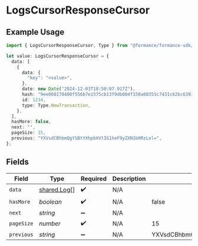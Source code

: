 # LogsCursorResponseCursor

## Example Usage

```typescript
import { LogsCursorResponseCursor, Type } from "@formance/formance-sdk/sdk/models/shared";

let value: LogsCursorResponseCursor = {
  data: [
    {
      data: {
        "key": "<value>",
      },
      date: new Date("2024-12-03T18:50:07.917Z"),
      hash: "9ee060170400f556b7e1575cb13f9db004f150a08355c7431c62bc639166431e",
      id: 1234,
      type: Type.NewTransaction,
    },
  ],
  hasMore: false,
  next: "",
  pageSize: 15,
  previous: "YXVsdCBhbmQgYSBtYXhpbXVtIG1heF9yZXN1bHRzLol=",
};
```

## Fields

| Field                                             | Type                                              | Required                                          | Description                                       | Example                                           |
| ------------------------------------------------- | ------------------------------------------------- | ------------------------------------------------- | ------------------------------------------------- | ------------------------------------------------- |
| `data`                                            | [shared.Log](../../../sdk/models/shared/log.md)[] | :heavy_check_mark:                                | N/A                                               |                                                   |
| `hasMore`                                         | *boolean*                                         | :heavy_check_mark:                                | N/A                                               | false                                             |
| `next`                                            | *string*                                          | :heavy_minus_sign:                                | N/A                                               |                                                   |
| `pageSize`                                        | *number*                                          | :heavy_check_mark:                                | N/A                                               | 15                                                |
| `previous`                                        | *string*                                          | :heavy_minus_sign:                                | N/A                                               | YXVsdCBhbmQgYSBtYXhpbXVtIG1heF9yZXN1bHRzLol=      |